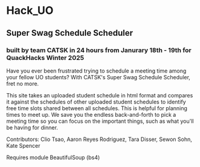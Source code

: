 # Hack_UO

## Super Swag Schedule Scheduler
### built by team CATSK in 24 hours from Janurary 18th - 19th for QuackHacks Winter 2025

Have you ever been frustrated trying to schedule a meeting time among your fellow UO students? With CATSK's Super Swag Schedule Scheduler, fret no more.

This site takes an uploaded student schedule in html format and compares it against the schedules of other uploaded student schedules to identify free time slots shared between all schedules. This is helpful for planning times to meet up. We save you the endless back-and-forth to pick a meeting time so you can focus on the important things, such as what you'll be having for dinner.

Contributors:
Clio Tsao, Aaron Reyes Rodriguez, Tara Disser, Sewon Sohn, Kate Spencer

Requires module BeautifulSoup (bs4)